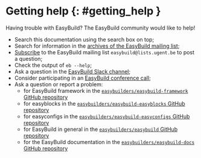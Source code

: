 # Getting help {: #getting_help }

Having trouble with EasyBuild? The EasyBuild community would like to help!

* Search this documentation using the search box on top;
* Search for information in the [archives of the EasyBuild mailing list](https://lists.ugent.be/wws/arc/easybuild);
* [Subscribe](https://lists.ugent.be/wws/subscribe/easybuild) to the EasyBuild mailing list ``easybuild@lists.ugent.be`` to post a question;
* Check the output of ``eb --help``;
* Ask a question in the [EasyBuild Slack channel](https://easybuild.io/join-slack);
* Consider participating in an [EasyBuild conference call](https://github.com/easybuilders/easybuild/wiki/Conference-calls);
* Ask a question or report a problem:
    * for EasyBuild framework in the [`easybuilders/easybuild-framework` GitHub repository](https://github.com/easybuilders/easybuild-framework/issues)
    * for easyblocks in the [`easybuilders/easybuild-easyblocks` GitHub repository](https://github.com/easybuilders/easybuild-easyblocks/issues)
    * for easyconfigs in the [`easybuilders/easybuild-easyconfigs` GitHub repository](https://github.com/easybuilders/easybuild-easyconfigs/issues)
    * for EasyBuild in general in the [`easybuilders/easybuild` GitHub repository](https://github.com/easybuilders/easybuild/issues)
    * for the EasyBuild documentation in the [`easybuilders/easybuild-docs` GitHub repository](https://github.com/easybuilders/easybuild-docs/issues)
